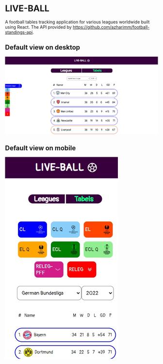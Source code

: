 # LIVE-BALL
A football tables tracking application for various leagues worldwide built using React. The API provided by https://github.com/azharimm/football-standings-api.


## Default view on desktop
![desktop](./images/Tabels.jpg)


## Default view on mobile
![mobile](./images/TabelsMobile.jpg)

